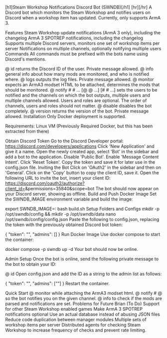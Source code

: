 [h1]Steam Workshop Notifications Discord Bot (SWNDB)[/h1]
[hr][/hr]
A Discord bot which monitors the Steam Workshop and notifies users on Discord when a workshop item has updated. Currently, only supports ArmA 3.

Features
Steam Workshop update notifications (ArmA 3 only), including the changelog
ArmA 3 SPOTREP notifications, including the changelog
Supports multiple Discord servers, monitors one set of workshop items per server
Notifications on multiple channels, optionally notifying multiple users
Commands
All commands must be prefixed with the bots name using Discord's mentions.

@<BOTNAME> id returns the Discord ID of the user. Private message allowed.
@<BOTNAME> info general info about how many mods are monitored, and who is notified where.
@<BOTNAME> logs outputs the log files. Private message allowed.
@<BOTNAME> monitor expects an ArmA3 modset HTML to be attached, determines the mods that should be monitored.
@<BOTNAME> notify #<channel1> #<channel2> ... [@<user1> @<user2> ...] [#<role1> #<role2> ...] sets the users to be notified and the channels on which the bot outputs, multiple users and multiple channels allowed. Users and roles are optional. The order of channels, users and roles should not matter.
@<BOTNAME> disable disables the bot completely.
@<BOTNAME> version returns the version of the bot. Private message allowed.
Installation
Only Docker deployment is supported.

Requirements:
Linux VM (Previously Required Docker, but this has been extracted from there)

Obtain Discord Token
Go to the Discord Developer portal: https://discord.com/developers/applications
Click 'New Application' and give it a name.
Open the newly created app, select 'Bot' in the sidebar and add a bot to the application.
Disable 'Public Bot'.
Enable 'Message Content Intent'.
Click 'Reset Token'.
Copy the token and save it for later use in the config.json file.
Inviting the Bot
Click on 'OAuth2' in the sidebar and then on 'General'.
Click on the 'Copy' button to copy the client ID, save it.
Open the following URL to invite the bot, insert your client ID: https://discord.com/oauth2/authorize?client_id=<YOUR CLIENT ID>&permissions=35840&scope=bot
The bot should now appear on your Discord server, showing as offline.
Build and Push Docker Image
Set the SWNDB_IMAGE environment variable and build the image:

export SWNDB_IMAGE=<your-repository>:<your-tag>
bash build.sh
Setup Folders and Configs
mkdir -p /opt/swndb/config && mkdir -p /opt/swndb/data
nano /opt/swndb/config/config.json
Paste the following to config.json, replacing the token with the previously obtained Discord bot token:

{
  "token": "<token obtained from Discord dev portal>",
  "admins": []
}
Run Docker Image
Use docker compose to start the container:

docker compose -p swndb up -d
Your bot should now be online.

Admin Setup
Once the bot is online, send the following private message to the bot to obtain your ID:

@<BOTNAME> id
Open config.json and add the ID as a string to the admin list as follows:

{
  "token": "<token obtained from Discord dev portal>",
  "admins": ["<YOUR ID>"]
}
Restart the container.

Quick Start
@<BOTNAME> monitor while attaching the ArmA3 modset html.
@<BOTNAME> notify #<yourchannel> @<youruser> so the bot notifies you on the given channel.
@<BOTNAME> info to check if the mods are parsed and notifications are set.
Problems for Future Brian (To Do)
Support for other Steam Workshop enabled games
Make ArmA 3 SPOTREP notifications optional
Use an actual database instead of abusing JSON files
Reduce code duplication between manager modules
Multiple sets of workshop items per server
Distributed agents for checking Steam Workshop to increase frequency of checks and prevent rate limiting.
